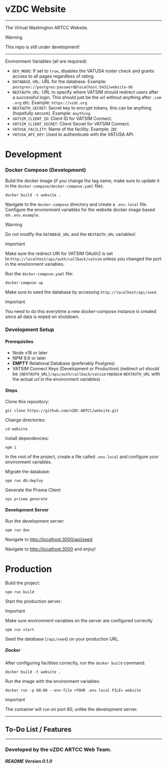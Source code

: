 # vZDC Website
---
The Virtual Washington ARTCC Website.

>[!WARNING]  
> This repo is still under development!

---

Environment Variables (all are required):
- `DEV_MODE`: If set to `true`, disables the VATUSA roster check and grants access to all pages regardless of rating.
- `DATABASE_URL`: URL for the database. Example: `postgres://postgres:password@localhost:5432/website-db`
- `NEXTAUTH_URL`: URL to specify where VATSIM should redirect users after a successful login.  This should just be the url without anything after `.com` `.org` etc.  Example: `https://vzdc.org`
- `NEXTAUTH_SECRET`: Secret key to encrypt tokens, this can be anything (hopefully secure).  Example: `anything`
- `VATSIM_CLIENT_ID`: Client ID for VATSIM Connect.
- `VATSIM_CLIENT_SECRET`: Client Secret for VATSIM Connect.
- `VATUSA_FACILITY`: Name of the facility. Example: `ZDC`
- `VATUSA_API_KEY`: Used to authenticate with the VATUSA API.

# Development

### Docker Compose (Development)

[](https://github.com/vZDC-ARTCC/ids/edit/master/README.md#docker-compose-development)

Build the docker image (if you change the tag name, make sure to update it in the `docker-compose/docker-compose.yaml` file):

```shell
docker build -t website .
```

Navigate to the `docker-compose` directory and create a `.env.local` file. Configure the environment variables for the website docker image based on `.env.example`.

Warning

Do not modify the `DATABASE_URL` and the `NEXTAUTH_URL` variables!

Important

Make sure the redirect URI for VATSIM OAuth2 is set to `http://localhost/api/auth/callback/vatsim` unless you changed the port in the environment variables.

Run the `docker-compose.yaml` file:

```shell
docker-compose up
```

Make sure to seed the database by accessing `http://localhost/api/seed`.

Important

You need to do this everytime a new docker-compose instance is created since all data is wiped on shutdown.

### Development Setup

[](https://github.com/vZDC-ARTCC/ids/edit/master/README.md#development-setup)

#### Prerequisites

[](https://github.com/vZDC-ARTCC/ids/edit/master/README.md#prerequisites)

- Node v18 or later
- NPM 9.6 or later
- **EMPTY** Relational Database (preferably Postgres)
- VATSIM Connect Keys (Development or Production) (redirect url should be `{NEXTAUTH_URL}/api/auth/callback/vatsim` replace `NEXTAUTH_URL` with the actual url in the environment variables)

#### Steps

[](https://github.com/vZDC-ARTCC/ids/edit/master/README.md#steps)

Clone this repository:

```shell
git clone https://github.com/vZDC-ARTCC/website.git
```

Change directories:

```shell
cd website
```

Install dependencies:

```shell
npm i
```

In the root of the project, create a file called `.env.local` and configure your environment variables.

Migrate the database:

```shell
npm run db:deploy
```

Generate the Prisma Client:

```shell
npx prisma generate
```

#### Development Server

[](https://github.com/vZDC-ARTCC/ids/edit/master/README.md#development-server)

Run the development server:

```shell
npm run dev
```

Navigate to [http://localhost:3000/api/seed](http://localhost:3000/api/seed)

Navigate to [http://localhost:3000](http://localhost:3000/) and enjoy!


# Production

[](https://github.com/vZDC-ARTCC/ids/edit/master/README.md#production)

Build the project:

```shell
npm run build
```

Start the production server:

Important

Make sure environment variables on the server are configured correctly

```shell
npm run start
```

Seed the database (`/api/seed`) on your production URL.

##### Docker

[](https://github.com/vZDC-ARTCC/ids/edit/master/README.md#docker)

After configuring facilities correctly, run the `docker build` command:

```shell
docker build -t website .
```

Run the image with the environment variables:

```shell
docker run -p 80:80 --env-file <YOUR .env.local FILE> website
```

Important

The container will run on port 80, unlike the development server.

---
## To-Do List / Features



---
### Developed by the vZDC ARTCC Web Team.
##### README Version 0.1.0